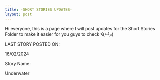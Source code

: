 ```yaml
---
title: -SHORT STORIES UPDATES-
layout: post
---
```


Hi everyone, this is a page where I will post updates for the Short Stories Folder to make it easier for you guys to check ٩(•̤̀ᵕ•̤́๑)


LAST STORY POSTED ON:

16/02/2024 






Story Name:

Underwater
